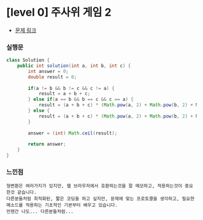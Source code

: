 # [level 0] 주사위 게임 2

* [문제 링크](https://school.programmers.co.kr/learn/courses/30/lessons/181930)


### 실행문

```java
class Solution {
    public int solution(int a, int b, int c) {
        int answer = 0;
        double result = 0;
        
        if(a != b && b != c && c != a) {
            result = a + b + c;
        } else if(a == b && b == c && c == a) {
            result = (a + b + c) * (Math.pow(a, 2) + Math.pow(b, 2) + Math.pow(c, 2)) * (Math.pow(a, 3) + Math.pow(b, 3) + Math.pow(c, 3));
        } else {
            result = (a + b + c) * (Math.pow(a, 2) + Math.pow(b, 2) + Math.pow(c, 2));
        }
        
        answer = (int) Math.ceil(result);
    
        return answer;
    }
}
```


### 느낀점
```
형변환은 여러가지가 있지만, 웹 브라우저에서 호환하는것을 잘 메모하고, 적용하는것이 중요한것 같습니다.
다른분들처럼 최적화된, 짧은 코딩을 하고 싶지만, 문제에 맞는 프로토콜을 생각하고, 필요한 메소드를 적용하는 기초적인 기본부터 배우고 있습니다.
언젠간 나도... 다른분들처럼... 
``` 